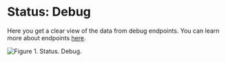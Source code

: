 # Status: Debug

Here you get a clear view of the data from debug endpoints. You can learn more about endpoints [here](../../../../server/troubleshooting/debug-endpoints).

![Figure 1. Status. Debug.](images/debug-endpoints-studio-1.png)
